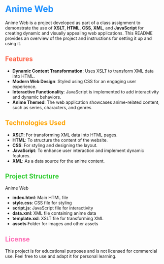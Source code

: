 # <span style="color:#1e90ff;">Anime Web</span>

Anime Web is a project developed as part of a class assignment to demonstrate the use of **XSLT**, **HTML**, **CSS**, **XML**, and **JavaScript** for creating dynamic and visually appealing web applications. This README provides an overview of the project and instructions for setting it up and using it.

## <span style="color:#ff6347;">Features</span>

- **Dynamic Content Transformation**: Uses XSLT to transform XML data into HTML.
- **Modern Web Design**: Styled using CSS for an engaging user experience.
- **Interactive Functionality**: JavaScript is implemented to add interactivity and dynamic behaviors.
- **Anime Themed**: The web application showcases anime-related content, such as series, characters, and genres.

## <span style="color:#ffa500;">Technologies Used</span>

- **XSLT**: For transforming XML data into HTML pages.
- **HTML**: To structure the content of the website.
- **CSS**: For styling and designing the layout.
- **JavaScript**: To enhance user interaction and implement dynamic features.
- **XML**: As a data source for the anime content.

## <span style="color:#32cd32;">Project Structure</span>
Anime Web
- **index.html**: Main HTML file
- **style.css**: CSS file for styling
- **script.js**: JavaScript file for interactivity
- **data.xml**: XML file containing anime data
- **template.xsl**: XSLT file for transforming XML
- **assets**:Folder for images and other assets

## <span style="color:#ff69b4;">License</span>
This project is for educational purposes and is not licensed for commercial use. Feel free to use and adapt it for personal learning.

